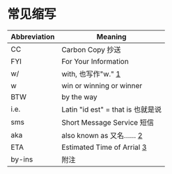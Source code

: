 # 常见缩写

| Abbreviation | Meaning                           |
|--------------|-----------------------------------|
| CC           | Carbon Copy 抄送                  |
| FYI          | For Your Information              |
| w/           | with, 也写作"w." [1]              |
| w            | win or winning or winner          |
| BTW          | by the way                        |
| i.e.         | Latin "id est" = that is 也就是说 |
| sms          | Short Message Service 短信        |
| aka          | also known as 又名…… [2]          |
| ETA          | Estimated Time of Arrial [3]      |
| by-ins       | 附注                              |


[1]: https://dictionary.cambridge.org/us/dictionary/english/abbreviation
[2]: https://www.merriam-webster.com/dictionary/aka
[3]: https://www.quora.com/What-does-E-T-A-mean